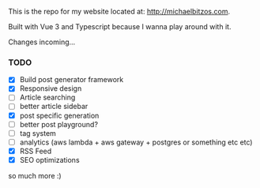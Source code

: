 This is the repo for my website located at: http://michaelbitzos.com.

Built with Vue 3 and Typescript because I wanna play around with it.

Changes incoming...


### TODO
- [x] Build post generator framework
- [x] Responsive design
- [ ] Article searching
- [ ] better article sidebar
- [x] post specific generation
- [ ] better post playground?
- [ ] tag system
- [ ] analytics (aws lambda + aws gateway + postgres or something etc etc)
- [x] RSS Feed
- [x] SEO optimizations

so much more :)